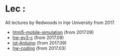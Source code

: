 # Lec : 

All lectures by Redwoods in Inje University from 2017.

- [html5-mobile-simulation](https://github.com/Redwoods/Lec/tree/master/html5-mobile-simulation) (from 2017.09)
- [hw-ev3-c](https://github.com/Redwoods/Lec/tree/master/ev3) (from 2017.09)
- [iot-Arduino](https://github.com/Redwoods/Lec/tree/master/advanced-Arduino-iot) (from 2017.09)
- [hw-coding](https://github.com/Redwoods/hw-coding) (from 2017.03)
